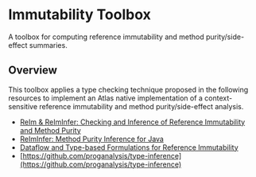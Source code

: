# Immutability Toolbox
A toolbox for computing reference immutability and method purity/side-effect summaries.

## Overview
This toolbox applies a type checking technique proposed in the following resources to implement an Atlas native implementation of a context-sensitive reference immutability and method purity/side-effect analysis.

- [ReIm & ReImInfer: Checking and Inference of Reference Immutability and Method Purity](https://huangw5.github.io/docs/oopsla12.pdf)
- [ReImInfer: Method Purity Inference for Java](https://huangw5.github.io/docs/fse-tool12.pdf)
- [Dataflow and Type-based Formulations for Reference Immutability](http://www.cs.uwm.edu/~boyland/fool2012/papers/fool2012_submission_16.pdf)
- [https://github.com/proganalysis/type-inference](https://github.com/proganalysis/type-inference)
